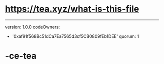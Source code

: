 # https://tea.xyz/what-is-this-file
---
version: 1.0.0
codeOwners:
  - '0xaf91f568Bc51dCa7Ea7565d3cf5CB0809fEb1DEE'
quorum: 1
# -ce-tea
